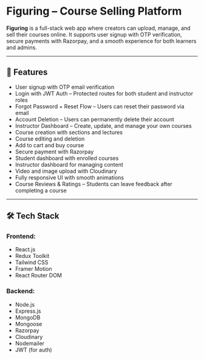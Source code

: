 # Figuring – Course Selling Platform

**Figuring** is a full-stack web app where creators can upload, manage, and sell their courses online. It supports user signup with OTP verification, secure payments with Razorpay, and a smooth experience for both learners and admins.

---

## 🚀 Features

- User signup with OTP email verification
- Login with JWT Auth – Protected routes for both student and instructor roles
- Forgot Password + Reset Flow – Users can reset their password via email
-  Account Deletion – Users can permanently delete their account
-  Instructor Dashboard – Create, update, and manage your own courses
- Course creation with sections and lectures
- Course editing and deletion
- Add to cart and buy course
- Secure payment with Razorpay
- Student dashboard with enrolled courses
- Instructor dashboard for managing content
- Video and image upload with Cloudinary
- Fully responsive UI with smooth animations
- Course Reviews & Ratings – Students can leave feedback after completing a course

---

## 🛠️ Tech Stack

### Frontend:
- React.js
- Redux Toolkit
- Tailwind CSS
- Framer Motion
- React Router DOM

### Backend:
- Node.js
- Express.js
- MongoDB
- Mongoose
- Razorpay
- Cloudinary
- Nodemailer
- JWT (for auth)

